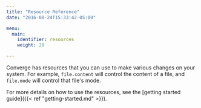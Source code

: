 ```yaml
---
title: "Resource Reference"
date: "2016-08-24T15:33:42-05:00"

menu:
  main:
    identifier: resources
    weight: 20

---
```


Converge has resources that you can use to make various changes on your system.
For example, `file.content` will control the content of a file, and `file.mode`
will control that file's mode.

For more details on how to use the resources, see the
[getting started guide]({{< ref "getting-started.md" >}}).
